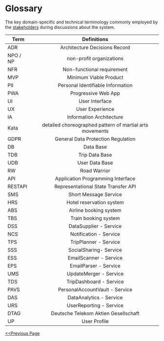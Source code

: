 # Glossary

The key domain-specific and technical terminology commonly employed by the [stakeholders](01_Introduction_And_Goals.md#stakeholders) during discussions about the system.

| Term     |                       Definitions                        | 
|----------|:--------------------------------------------------------:|
| ADR      | Architecture Decisions Record                            |
| NPO / NP | non-profit organizations                                 |
| NFR      | Non-functional requirement                               |
| MVP      | Minimum Viable Product                                   |
| PII      | Personal Identifiable Information                        |
| PWA      | Progressive Web App                                      |
| UI       | User Interface                                           |
| UX       | User Experience                                          |
| IA       | Information Architecture                                 |
| Kata     | detailed choreographed pattern of martial arts movements |
| GDPR     | General Data Protection Regulation                       |
| DB       | Data Base                                                |
| TDB      | Trip Data Base                                           |
| UDB      | User Data Base                                           |
| RW       | Road Warrior                                             |
| API      | Application Programming Interface                        |
| RESTAPI  | Representational State Transfer API                      |
| SMS      | Short Message Service                                    |
| HRS      | Hotel reservation system                                 |
| ABS      | Airline booking system                                   |
| TBS      | Train booking system                                     |
| DSS      | DataSupplier - Service                                   |
| NCS      | Notification - Service                                   |
| TPS      | TripPlanner - Service                                    |
| SSS      | SocialSharing- Service                                   |
| ESS      | EmailScanner - Service                                   |
| EPS      | EmailParser - Service                                    |
| UMS      | UpdateMerger - Service                                   |
| TDS      | TripDashboard - Service                                  |
| PAVS     | PersonalAccountVault - Service                           |
| DAS      | DataAnalytics - Service                                  |
| URS      | UserReporting - Service                                  |
| DTAG     | Deutsche Telekom Aktien Gesellschaft                     |
| UP       | User Profile                                             |




[<<Previous Page](./08_Risks.md)
